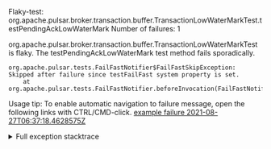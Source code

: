         
Flaky-test: org.apache.pulsar.broker.transaction.buffer.TransactionLowWaterMarkTest.testPendingAckLowWaterMark
Number of failures: 1

org.apache.pulsar.broker.transaction.buffer.TransactionLowWaterMarkTest is flaky. The testPendingAckLowWaterMark test method fails sporadically.

```
org.apache.pulsar.tests.FailFastNotifier$FailFastSkipException: Skipped after failure since testFailFast system property is set.
	at org.apache.pulsar.tests.FailFastNotifier.beforeInvocation(FailFastNotifier.java:88)

```

Usage tip: To enable automatic navigation to failure message, open the following links with CTRL/CMD-click.
[example failure 2021-08-27T06:37:18.4628575Z](https://github.com/apache/pulsar/runs/3440411059?check_suite_focus=true#step:9:189)


<details>
<summary>Full exception stacktrace</summary>
<code><pre>
org.apache.pulsar.tests.FailFastNotifier$FailFastSkipException: Skipped after failure since testFailFast system property is set.
	at org.apache.pulsar.tests.FailFastNotifier.beforeInvocation(FailFastNotifier.java:88)

</pre></code>
</details>

